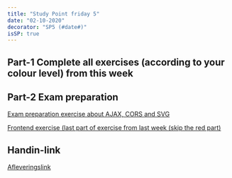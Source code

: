 ```yaml
---
title: "Study Point friday 5"
date: "02-10-2020"
decorator: "SP5 (#date#)"
isSP: true
---
```


## Part-1 Complete all exercises (according to your colour level) from this week

<!--PeriodExercises Flow-2/week2 PeriodExercises-->

## Part-2 Exam preparation

 <!--BEGIN exercises_exam-prep ##-->

[Exam preparation exercise about AJAX, CORS and SVG](https://docs.google.com/document/d/1VMx1XdbnIbJ6ik98qPywGyrRiqbQuIM2u9DpJmXCnlk/edit?usp=sharing)

[Frontend exercise (last part of exercise from last week (skip the red part)](https://docs.google.com/document/d/19km0ZoaAX0k_stnYOWfAZPd4wXbTGMWhme1xZopj-PA/edit?usp=sharing)

 <!--END exercises_exam-prep ##-->

 ## Handin-link
 [Afleveringslink](https://forms.gle/eKgPynZDxUoVm9Rv5)
